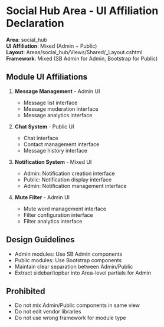 # Social Hub Area - UI Affiliation Declaration

**Area**: social_hub  
**UI Affiliation**: Mixed (Admin + Public)  
**Layout**: Areas/social_hub/Views/Shared/_Layout.cshtml  
**Framework**: Mixed (SB Admin for Admin, Bootstrap for Public)  

## Module UI Affiliations

1. **Message Management** - Admin UI
   - Message list interface
   - Message moderation interface
   - Message analytics interface

2. **Chat System** - Public UI
   - Chat interface
   - Contact management interface
   - Message history interface

3. **Notification System** - Mixed UI
   - Admin: Notification creation interface
   - Public: Notification display interface
   - Admin: Notification management interface

4. **Mute Filter** - Admin UI
   - Mute word management interface
   - Filter configuration interface
   - Filter analytics interface

## Design Guidelines

- Admin modules: Use SB Admin components
- Public modules: Use Bootstrap components
- Maintain clear separation between Admin/Public
- Extract sidebar/topbar into Area-level partials for Admin

## Prohibited

- Do not mix Admin/Public components in same view
- Do not edit vendor libraries
- Do not use wrong framework for module type